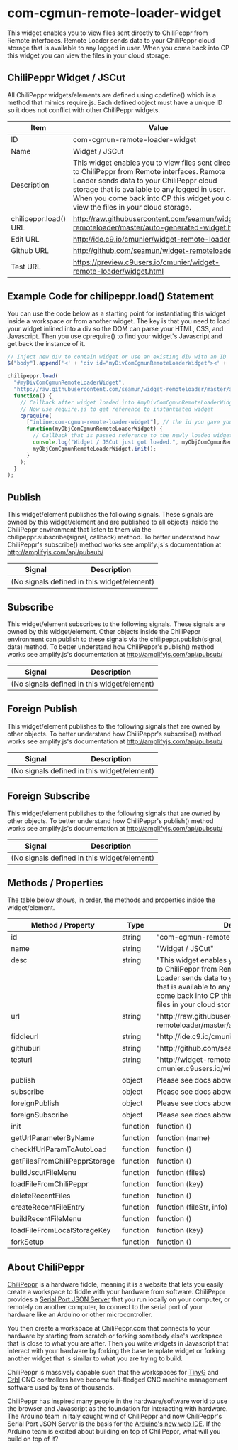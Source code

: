 # com-cgmun-remote-loader-widget
This widget enables you to view files sent directly to ChiliPeppr from Remote interfaces. Remote Loader sends data to your ChiliPeppr cloud storage that is available to any logged in user. When you come back into CP this widget you can view the files in your cloud storage.



## ChiliPeppr Widget / JSCut

All ChiliPeppr widgets/elements are defined using cpdefine() which is a method
that mimics require.js. Each defined object must have a unique ID so it does
not conflict with other ChiliPeppr widgets.

| Item                  | Value           |
| -------------         | ------------- | 
| ID                    | com-cgmun-remote-loader-widget |
| Name                  | Widget / JSCut |
| Description           | This widget enables you to view files sent directly to ChiliPeppr from Remote interfaces. Remote Loader sends data to your ChiliPeppr cloud storage that is available to any logged in user. When you come back into CP this widget you can view the files in your cloud storage. |
| chilipeppr.load() URL | http://raw.githubusercontent.com/seamun/widget-remoteloader/master/auto-generated-widget.html |
| Edit URL              | http://ide.c9.io/cmunier/widget-remote-loader |
| Github URL            | http://github.com/seamun/widget-remoteloader |
| Test URL              | https://preview.c9users.io/cmunier/widget-remote-loader/widget.html |

## Example Code for chilipeppr.load() Statement

You can use the code below as a starting point for instantiating this widget 
inside a workspace or from another widget. The key is that you need to load 
your widget inlined into a div so the DOM can parse your HTML, CSS, and 
Javascript. Then you use cprequire() to find your widget's Javascript and get 
back the instance of it.

```javascript
// Inject new div to contain widget or use an existing div with an ID
$("body").append('<' + 'div id="myDivComCgmunRemoteLoaderWidget"><' + '/div>');

chilipeppr.load(
  "#myDivComCgmunRemoteLoaderWidget",
  "http://raw.githubusercontent.com/seamun/widget-remoteloader/master/auto-generated-widget.html",
  function() {
    // Callback after widget loaded into #myDivComCgmunRemoteLoaderWidget
    // Now use require.js to get reference to instantiated widget
    cprequire(
      ["inline:com-cgmun-remote-loader-widget"], // the id you gave your widget
      function(myObjComCgmunRemoteLoaderWidget) {
        // Callback that is passed reference to the newly loaded widget
        console.log("Widget / JSCut just got loaded.", myObjComCgmunRemoteLoaderWidget);
        myObjComCgmunRemoteLoaderWidget.init();
      }
    );
  }
);

```

## Publish

This widget/element publishes the following signals. These signals are owned by this widget/element and are published to all objects inside the ChiliPeppr environment that listen to them via the 
chilipeppr.subscribe(signal, callback) method. 
To better understand how ChiliPeppr's subscribe() method works see amplify.js's documentation at http://amplifyjs.com/api/pubsub/

  <table id="com-chilipeppr-elem-pubsubviewer-pub" class="table table-bordered table-striped">
      <thead>
          <tr>
              <th style="">Signal</th>
              <th style="">Description</th>
          </tr>
      </thead>
      <tbody>
      <tr><td colspan="2">(No signals defined in this widget/element)</td></tr>    
      </tbody>
  </table>

## Subscribe

This widget/element subscribes to the following signals. These signals are owned by this widget/element. Other objects inside the ChiliPeppr environment can publish to these signals via the chilipeppr.publish(signal, data) method. 
To better understand how ChiliPeppr's publish() method works see amplify.js's documentation at http://amplifyjs.com/api/pubsub/

  <table id="com-chilipeppr-elem-pubsubviewer-sub" class="table table-bordered table-striped">
      <thead>
          <tr>
              <th style="">Signal</th>
              <th style="">Description</th>
          </tr>
      </thead>
      <tbody>
      <tr><td colspan="2">(No signals defined in this widget/element)</td></tr>    
      </tbody>
  </table>

## Foreign Publish

This widget/element publishes to the following signals that are owned by other objects. 
To better understand how ChiliPeppr's subscribe() method works see amplify.js's documentation at http://amplifyjs.com/api/pubsub/

  <table id="com-chilipeppr-elem-pubsubviewer-foreignpub" class="table table-bordered table-striped">
      <thead>
          <tr>
              <th style="">Signal</th>
              <th style="">Description</th>
          </tr>
      </thead>
      <tbody>
      <tr><td colspan="2">(No signals defined in this widget/element)</td></tr>    
      </tbody>
  </table>

## Foreign Subscribe

This widget/element publishes to the following signals that are owned by other objects.
To better understand how ChiliPeppr's publish() method works see amplify.js's documentation at http://amplifyjs.com/api/pubsub/

  <table id="com-chilipeppr-elem-pubsubviewer-foreignsub" class="table table-bordered table-striped">
      <thead>
          <tr>
              <th style="">Signal</th>
              <th style="">Description</th>
          </tr>
      </thead>
      <tbody>
      <tr><td colspan="2">(No signals defined in this widget/element)</td></tr>    
      </tbody>
  </table>

## Methods / Properties

The table below shows, in order, the methods and properties inside the widget/element.

  <table id="com-chilipeppr-elem-methodsprops" class="table table-bordered table-striped">
      <thead>
          <tr>
              <th style="">Method / Property</th>
              <th>Type</th>
              <th style="">Description</th>
          </tr>
      </thead>
      <tbody>
      <tr valign="top"><td>id</td><td>string</td><td>"com-cgmun-remote-loader-widget"</td></tr><tr valign="top"><td>name</td><td>string</td><td>"Widget / JSCut"</td></tr><tr valign="top"><td>desc</td><td>string</td><td>"This widget enables you to view files sent directly to ChiliPeppr from Remote interfaces. Remote Loader sends data to your ChiliPeppr cloud storage that is available to any logged in user. When you come back into CP this widget you can view the files in your cloud storage."</td></tr><tr valign="top"><td>url</td><td>string</td><td>"http://raw.githubusercontent.com/seamun/widget-remoteloader/master/auto-generated-widget.html"</td></tr><tr valign="top"><td>fiddleurl</td><td>string</td><td>"http://ide.c9.io/cmunier/widget-remote-loader"</td></tr><tr valign="top"><td>githuburl</td><td>string</td><td>"http://github.com/seamun/widget-remoteloader"</td></tr><tr valign="top"><td>testurl</td><td>string</td><td>"http://widget-remote-loader-cmunier.c9users.io/widget.html"</td></tr><tr valign="top"><td>publish</td><td>object</td><td>Please see docs above.</td></tr><tr valign="top"><td>subscribe</td><td>object</td><td>Please see docs above.</td></tr><tr valign="top"><td>foreignPublish</td><td>object</td><td>Please see docs above.</td></tr><tr valign="top"><td>foreignSubscribe</td><td>object</td><td>Please see docs above.</td></tr><tr valign="top"><td>init</td><td>function</td><td>function () </td></tr><tr valign="top"><td>getUrlParameterByName</td><td>function</td><td>function (name) </td></tr><tr valign="top"><td>checkIfUrlParamToAutoLoad</td><td>function</td><td>function () </td></tr><tr valign="top"><td>getFilesFromChiliPepprStorage</td><td>function</td><td>function () </td></tr><tr valign="top"><td>buildJscutFileMenu</td><td>function</td><td>function (files) </td></tr><tr valign="top"><td>loadFileFromChiliPeppr</td><td>function</td><td>function (key) </td></tr><tr valign="top"><td>deleteRecentFiles</td><td>function</td><td>function () </td></tr><tr valign="top"><td>createRecentFileEntry</td><td>function</td><td>function (fileStr, info) </td></tr><tr valign="top"><td>buildRecentFileMenu</td><td>function</td><td>function () </td></tr><tr valign="top"><td>loadFileFromLocalStorageKey</td><td>function</td><td>function (key) </td></tr><tr valign="top"><td>forkSetup</td><td>function</td><td>function () </td></tr>
      </tbody>
  </table>


## About ChiliPeppr

[ChiliPeppr](http://chilipeppr.com) is a hardware fiddle, meaning it is a 
website that lets you easily
create a workspace to fiddle with your hardware from software. ChiliPeppr provides
a [Serial Port JSON Server](https://github.com/johnlauer/serial-port-json-server) 
that you run locally on your computer, or remotely on another computer, to connect to 
the serial port of your hardware like an Arduino or other microcontroller.

You then create a workspace at ChiliPeppr.com that connects to your hardware 
by starting from scratch or forking somebody else's
workspace that is close to what you are after. Then you write widgets in
Javascript that interact with your hardware by forking the base template 
widget or forking another widget that
is similar to what you are trying to build.

ChiliPeppr is massively capable such that the workspaces for 
[TinyG](http://chilipeppr.com/tinyg) and [Grbl](http://chilipeppr.com/grbl) CNC 
controllers have become full-fledged CNC machine management software used by
tens of thousands.

ChiliPeppr has inspired many people in the hardware/software world to use the
browser and Javascript as the foundation for interacting with hardware. The
Arduino team in Italy caught wind of ChiliPeppr and now
ChiliPeppr's Serial Port JSON Server is the basis for the 
[Arduino's new web IDE](https://create.arduino.cc/). If the Arduino team is excited about building on top
of ChiliPeppr, what
will you build on top of it?

